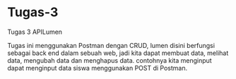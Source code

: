 # Tugas-3
Tugas 3 APILumen

Tugas ini menggunakan Postman dengan CRUD, lumen disini berfungsi sebagai back end dalam sebuah web, jadi kita dapat membuat data, melihat data, mengubah data dan menghapus data. contohnya kita menginput dapat menginput data siswa menggunakan POST di Postman.
